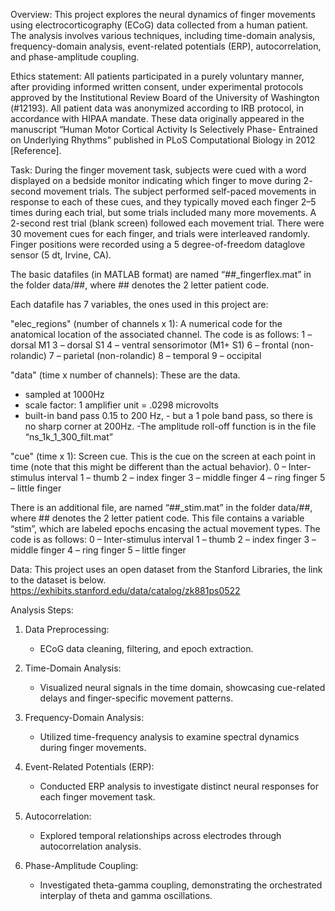 Overview: This project explores the neural dynamics of finger movements using electrocorticography (ECoG) data collected from a human patient. The analysis involves various techniques, including time-domain analysis, frequency-domain analysis, event-related potentials (ERP), autocorrelation, and phase-amplitude coupling.

Ethics statement: All patients participated in a purely voluntary manner, after providing informed written consent, under experimental protocols approved by the Institutional Review Board of the University of Washington (#12193). All patient data was anonymized according to IRB protocol, in accordance with HIPAA mandate. These data originally appeared in the manuscript “Human Motor Cortical Activity Is Selectively Phase- Entrained on Underlying Rhythms” published in PLoS Computational Biology in 2012 [Reference].

Task: During the finger movement task, subjects were cued with a word displayed on a bedside monitor indicating which finger to move during 2- second movement trials. The subject performed self-paced movements in response to each of these cues, and they typically moved each finger 2–5 times during each trial, but some trials included many more movements. A 2-second rest trial (blank screen) followed each movement trial. There were 30 movement cues for each finger, and trials were interleaved randomly. Finger positions were recorded using a 5 degree-of-freedom dataglove sensor (5 dt, Irvine, CA). 

The basic datafiles (in MATLAB format) are named “##_fingerflex.mat” in the folder data/##, where ## denotes the 2 letter patient code.

Each datafile has 7 variables, the ones used in this project are:

"elec_regions" (number of channels x 1): A numerical code for the anatomical location of the associated channel. The code is as follows:
1 – dorsal M1
3 – dorsal S1
4 – ventral sensorimotor (M1+ S1) 
6 – frontal (non-rolandic) 
7 – parietal (non-rolandic)
8 – temporal 
9 – occipital

 "data" (time x number of channels): These are the data.
-	sampled at 1000Hz
-	scale factor: 1 amplifier unit = .0298 microvolts
-	built-in band pass 0.15 to 200 Hz, 
		- but a 1 pole band pass, so there is no sharp corner at 200Hz. 
		-The amplitude roll-off function is in the file “ns_1k_1_300_filt.mat”

"cue" (time x 1): Screen cue. This is the cue on the screen at each point in time (note that this might be different than the actual behavior). 
0 – Inter-stimulus interval
1 – thumb
2 – index finger
3 – middle finger 
4 – ring finger
5 – little finger


There is an additional file, are named “##_stim.mat” in the folder data/##, where ## denotes the 2 letter patient code. This file contains a variable “stim”, which are labeled epochs encasing the actual movement types. The code is as follows:
0 – Inter-stimulus interval
1 – thumb
2 – index finger
3 – middle finger 
4 – ring finger
5 – little finger


Data:
This project uses an open dataset from the Stanford Libraries, the link to the dataset is below. https://exhibits.stanford.edu/data/catalog/zk881ps0522
  
Analysis Steps:
1. Data Preprocessing:
   - ECoG data cleaning, filtering, and epoch extraction.

2. Time-Domain Analysis:
   - Visualized neural signals in the time domain, showcasing cue-related delays and finger-specific movement patterns.

3. Frequency-Domain Analysis:
   - Utilized time-frequency analysis to examine spectral dynamics during finger movements.

4. Event-Related Potentials (ERP):
   - Conducted ERP analysis to investigate distinct neural responses for each finger movement task.

5. Autocorrelation:
   - Explored temporal relationships across electrodes through autocorrelation analysis.

6. Phase-Amplitude Coupling:
   - Investigated theta-gamma coupling, demonstrating the orchestrated interplay of theta and gamma oscillations.

